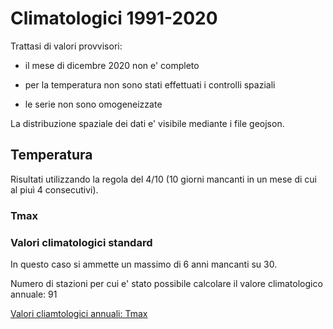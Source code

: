 # Climatologici 1991-2020

Trattasi di valori provvisori:

- il mese di dicembre 2020 non e' completo

- per la temperatura non sono stati effettuati i controlli spaziali

- le serie non sono omogeneizzate

La distribuzione spaziale dei dati e' visibile mediante i file geojson.

## Temperatura

Risultati utilizzando la regola del 4/10 (10 giorni mancanti in un mese di cui al piuì 4 consecutivi).

### Tmax

### Valori climatologici standard 

In questo caso si ammette un massimo di 6 anni mancanti su 30.

Numero di stazioni per cui e' stato possibile calcolare il valore climatologico annuale: 91

[Valori cliamtologici annuali: Tmax](./md/annuali/Tmax/tabella.md)


